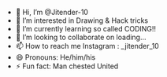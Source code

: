 - 👋 Hi, I’m @Jitender-10
- 👀 I’m interested in Drawing & Hack tricks
- 🌱 I’m currently learning so called CODING!!
- 💞️ I’m looking to collaborate on loading...
- 📫 How to reach me Instagram : _jitender_10
- 😄 Pronouns: He/him/his
- ⚡ Fun fact: Man chested United

<!---
Jitender-10/Jitender-10 is a ✨ special ✨ repository because its `README.md` (this file) appears on your GitHub profile.
You can click the Preview link to take a look at your changes.
--->
